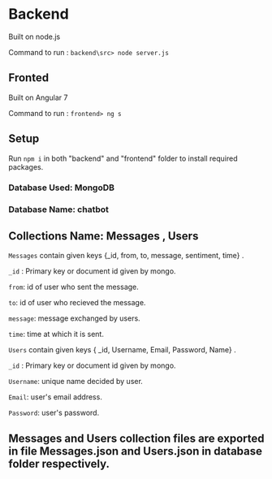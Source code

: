 # Backend

Built on node.js

Command to run :  `backend\src> node server.js`

## Fronted

Built on Angular 7

Command to run :  `frontend> ng s`


## Setup

Run `npm i` in both "backend" and "frontend" folder to install required packages.

### Database Used: MongoDB

### Database Name: chatbot

## Collections Name:  Messages ,  Users

`Messages` contain given keys  {_id, from, to, message, sentiment, time} .

`_id` : Primary key or document id given by mongo.

`from`: id of user who sent the message.

`to`: id of user who recieved the message.

`message`: message exchanged by users.

`time`: time at which it is sent.

`Users` contain given keys  { _id, Username, Email, Password, Name} .

`_id` : Primary key or document id given by mongo.

`Username`: unique name decided by user.

`Email`: user's email address.

`Password`: user's password.

## Messages and Users collection files are exported in file Messages.json and Users.json in  database folder respectively.
